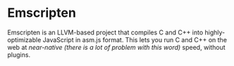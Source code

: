 # Emscripten
Emscripten is an LLVM-based project that compiles C and C++ into highly-optimizable JavaScript in asm.js format. This lets you run C and C++ on the web at *near-native (there is a lot of problem with this  word)* speed, without plugins.

